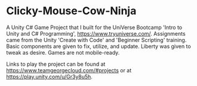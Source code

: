 # Clicky-Mouse-Cow-Ninja
A Unity C# Game Project that I built for the UniVerse Bootcamp 'Intro to Unity and C# Programming', https://www.tryuniverse.com/.  Assignments came from the Unity 'Create with Code' and 'Beginner Scripting' training. Basic components are given to fix, utilize, and update. Liberty was given to tweak as desire. Games are not mobile-ready.

Links to play the project can be found at https://www.teamgeorgecloud.com/#projects or at https://play.unity.com/u/Gr3y8u5h.
